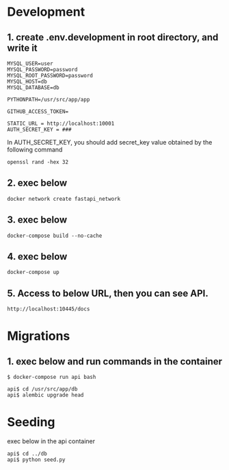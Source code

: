 # Development

## 1. create .env.development in root directory, and write it
```
MYSQL_USER=user
MYSQL_PASSWORD=password
MYSQL_ROOT_PASSWORD=password
MYSQL_HOST=db
MYSQL_DATABASE=db

PYTHONPATH=/usr/src/app/app

GITHUB_ACCESS_TOKEN=

STATIC_URL = http://localhost:10001
AUTH_SECRET_KEY = ###
```
In AUTH_SECRET_KEY, you should add secret_key value obtained by the following command
```
openssl rand -hex 32
```

## 2. exec below
```
docker network create fastapi_network
```

## 3. exec below
```docker-compose build --no-cache```

## 4. exec below
```docker-compose up```

## 5. Access to below URL, then you can see API.
```
http://localhost:10445/docs
```


# Migrations
## 1. exec below and run commands in the container
```
$ docker-compose run api bash

api$ cd /usr/src/app/db
api$ alembic upgrade head
```

# Seeding
exec below in the api container
```
api$ cd ../db
api$ python seed.py
```
